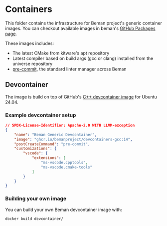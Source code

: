 # Containers

<!-- SPDX-License-Identifier: Apache-2.0 WITH LLVM-exception -->

This folder contains the infrastructure for Beman project's
generic container images. You can checkout available images in beman's
[GitHub Packages page](https://github.com/orgs/bemanproject/packages).

These images includes:

- The latest CMake from kitware's apt repository
- Latest compiler based on build args (gcc or clang) installed from the universe repository
- [pre-commit](https://pre-commit.com/), the standard linter manager across Beman

## Devcontainer

The image is build on top of GitHub's
[C++ devcontainer image](https://github.com/devcontainers/images/tree/main/src/cpp)
for Ubuntu 24.04.

### Example devcontainer setup

```json
// SPDX-License-Identifier: Apache-2.0 WITH LLVM-exception
{
    "name": "Beman Generic Devcontainer",
    "image": "ghcr.io/bemanproject/devcontainers-gcc:14",
    "postCreateCommand": "pre-commit",
    "customizations": {
        "vscode": {
            "extensions": [
                "ms-vscode.cpptools",
                "ms-vscode.cmake-tools"
            ]
        }
    }
}
```

### Building your own image

You can build your own Beman devcontainer image with:

```bash
docker build devcontainer/
```
